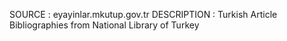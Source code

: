 SOURCE : eyayinlar.mkutup.gov.tr
DESCRIPTION : Turkish Article Bibliographies from National Library of Turkey

